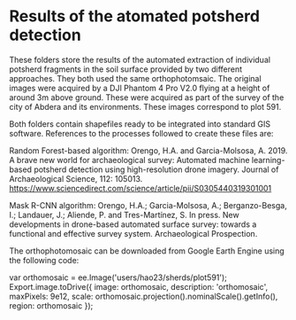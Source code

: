 # Results of the atomated potsherd detection
These folders store the results of the automated extraction of individual potsherd fragments in the soil surface provided by two different approaches. They both used the same orthophotomsaic. The original images were acquired by a DJI Phantom 4 Pro V2.0 flying at a height of around 3m above ground. These were acquired as part of the survey of the city of Abdera and its environments. These images correspond to plot 591.

Both folders contain shapefiles ready to be integrated into standard GIS software. References to the processes followed to create these files are:

Random Forest-based algorithm:
Orengo, H.A. and Garcia-Molsosa, A. 2019. A brave new world for archaeological survey: Automated machine learning-based potsherd detection using high-resolution drone imagery. Journal of Archaeological Science, 112: 105013.
https://www.sciencedirect.com/science/article/pii/S0305440319301001

Mask R-CNN algorithm:
Orengo, H.A.; Garcia-Molsosa, A.; Berganzo-Besga, I.; Landauer, J.; Aliende, P. and Tres-Martínez, S. In press. New developments in drone-based automated surface survey: towards a functional and effective survey system. Archaeological Prospection.


The orthophotomosaic can be downloaded from Google Earth Engine using the following code:

var orthomosaic = ee.Image('users/hao23/sherds/plot591');
Export.image.toDrive({
  image: orthomosaic,
  description: 'orthomosaic',
  maxPixels: 9e12,
  scale: orthomosaic.projection().nominalScale().getInfo(),
  region: orthomosaic
});
